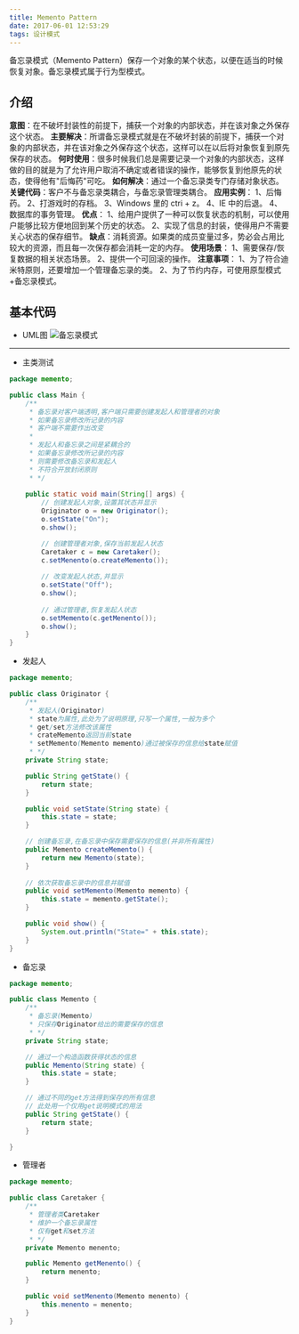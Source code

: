 ```yaml
---
title: Memento Pattern
date: 2017-06-01 12:53:29
tags: 设计模式
---
```


备忘录模式（Memento Pattern）保存一个对象的某个状态，以便在适当的时候恢复对象。备忘录模式属于行为型模式。

## 介绍
**意图**：在不破坏封装性的前提下，捕获一个对象的内部状态，并在该对象之外保存这个状态。
**主要解决**：所谓备忘录模式就是在不破坏封装的前提下，捕获一个对象的内部状态，并在该对象之外保存这个状态，这样可以在以后将对象恢复到原先保存的状态。
**何时使用**：很多时候我们总是需要记录一个对象的内部状态，这样做的目的就是为了允许用户取消不确定或者错误的操作，能够恢复到他原先的状态，使得他有"后悔药"可吃。
**如何解决**：通过一个备忘录类专门存储对象状态。
**关键代码**：客户不与备忘录类耦合，与备忘录管理类耦合。
**应用实例**： 1、后悔药。 2、打游戏时的存档。 3、Windows 里的 ctri + z。 4、IE 中的后退。 4、数据库的事务管理。
**优点**： 1、给用户提供了一种可以恢复状态的机制，可以使用户能够比较方便地回到某个历史的状态。 2、实现了信息的封装，使得用户不需要关心状态的保存细节。
**缺点**：消耗资源。如果类的成员变量过多，势必会占用比较大的资源，而且每一次保存都会消耗一定的内存。
**使用场景**： 1、需要保存/恢复数据的相关状态场景。 2、提供一个可回滚的操作。
**注意事项**： 1、为了符合迪米特原则，还要增加一个管理备忘录的类。 2、为了节约内存，可使用原型模式+备忘录模式。


## 基本代码
* UML图
![备忘录模式](Memento.png)
***

* 主类测试
```java
package memento;

public class Main {
	/**
	 * 备忘录对客户端透明,客户端只需要创建发起人和管理者的对象
	 * 如果备忘录修改所记录的内容
	 * 客户端不需要作出改变
	 * 
	 * 发起人和备忘录之间是紧耦合的
	 * 如果备忘录修改所记录的内容
	 * 则需要修改备忘录和发起人
	 * 不符合开放封闭原则
	 * */
	
	public static void main(String[] args) {
		// 创建发起人对象,设置其状态并显示
		Originator o = new Originator();
		o.setState("On");
		o.show();

		// 创建管理者对象,保存当前发起人状态
		Caretaker c = new Caretaker();
		c.setMenento(o.createMemento());
		
		// 改变发起人状态,并显示
		o.setState("Off");
		o.show();
		
		// 通过管理者,恢复发起人状态
		o.setMemento(c.getMenento());
		o.show();
	}
}
```

* 发起人
```java
package memento;

public class Originator {
	/**
	 * 发起人(Originator)
	 * state为属性,此处为了说明原理,只写一个属性,一般为多个
	 * get/set方法修改该属性
	 * crateMemento返回当前state
	 * setMemento(Memento memento)通过被保存的信息给state赋值
	 * */
	private String state;

	public String getState() {
		return state;
	}

	public void setState(String state) {
		this.state = state;
	}

	// 创建备忘录,在备忘录中保存需要保存的信息(并非所有属性)
	public Memento createMemento() {
		return new Memento(state);
	}
	
	// 依次获取备忘录中的信息并赋值
	public void setMemento(Memento memento) {
		this.state = memento.getState();
	}

	public void show() {
		System.out.println("State=" + this.state);
	}
}
```

* 备忘录
```java
package memento;

public class Memento {
	/**
	 * 备忘录(Memento)
	 * 只保存Originator给出的需要保存的信息
	 * */
	private String state;

	// 通过一个构造函数获得状态的信息
	public Memento(String state) {
		this.state = state;
	}

	// 通过不同的get方法得到保存的所有信息
	// 此处用一个仅用get说明模式的用法
	public String getState() {
		return state;
	}

}
```

* 管理者
```java
package memento;

public class Caretaker {
	/**
	 * 管理者类Caretaker
	 * 维护一个备忘录属性
	 * 仅有get和set方法
	 * */
	private Memento menento;

	public Memento getMenento() {
		return menento;
	}

	public void setMenento(Memento menento) {
		this.menento = menento;
	}
}
```
